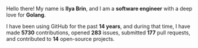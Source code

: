 Hello there! My name is **Ilya Brin**, and I am a **software engineer** with a deep love for **Golang**.

I have been using GitHub for the past **14 years**, and during that time, I have made **5730** contributions, opened **283** issues, submitted **177** pull requests, and contributed to **14** open-source projects.
